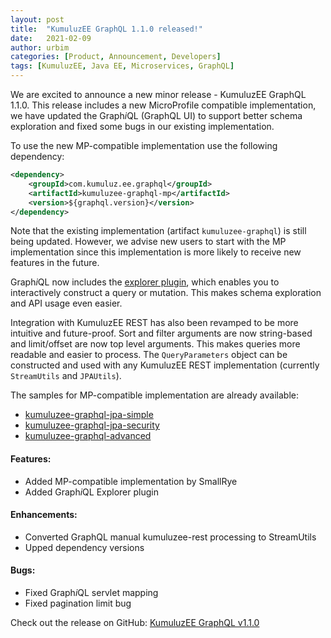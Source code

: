 ```yaml
---
layout: post
title:  "KumuluzEE GraphQL 1.1.0 released!"
date:   2021-02-09
author: urbim
categories: [Product, Announcement, Developers]
tags: [KumuluzEE, Java EE, Microservices, GraphQL]
---
```


We are excited to announce a new minor release - KumuluzEE GraphQL 1.1.0. This release includes a new MicroProfile
compatible implementation, we have updated the Graph*i*QL (GraphQL UI) to support better schema exploration and fixed
some bugs in our existing implementation.

To use the new MP-compatible implementation use the following dependency:

```xml
<dependency>
    <groupId>com.kumuluz.ee.graphql</groupId>
    <artifactId>kumuluzee-graphql-mp</artifactId>
    <version>${graphql.version}</version>
</dependency>
```

Note that the existing implementation (artifact `kumuluzee-graphql`) is still being updated. However, we advise new
users to start with the MP implementation since this implementation is more likely to receive new features in the future.

Graph*i*QL now includes the [explorer plugin](https://github.com/OneGraph/graphiql-explorer),
which enables you to interactively construct a query or mutation. This makes schema exploration and API usage
even easier.

Integration with KumuluzEE REST has also been revamped to be more intuitive and future-proof.
Sort and filter arguments are now string-based and limit/offset are now top level arguments.
This makes queries more readable and easier to process. The `QueryParameters` object can be constructed and used
with any KumuluzEE REST implementation (currently `StreamUtils` and `JPAUtils`).

The samples for MP-compatible implementation are already available:

- [kumuluzee-graphql-jpa-simple](https://github.com/kumuluz/kumuluzee-samples/tree/master/kumuluzee-graphql-jpa-simple)
- [kumuluzee-graphql-jpa-security](https://github.com/kumuluz/kumuluzee-samples/tree/master/kumuluzee-graphql-jpa-security)
- [kumuluzee-graphql-advanced](https://github.com/kumuluz/kumuluzee-samples/tree/master/kumuluzee-graphql-advanced)


#### Features:

- Added MP-compatible implementation by SmallRye
- Added Graph*i*QL Explorer plugin

#### Enhancements:

- Converted GraphQL manual kumuluzee-rest processing to StreamUtils
- Upped dependency versions

#### Bugs:

- Fixed Graph*i*QL servlet mapping
- Fixed pagination limit bug

Check out the release on GitHub: [KumuluzEE GraphQL v1.1.0](https://github.com/kumuluz/kumuluzee-graphql/releases/tag/v1.1.0)
